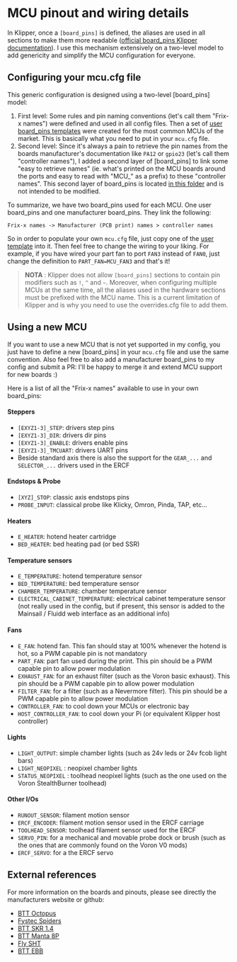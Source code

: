 # MCU pinout and wiring details

In Klipper, once a `[board_pins]` is defined, the aliases are used in all sections to make them more readable ([official board_pins Klipper documentation](https://www.klipper3d.org/Config_Reference.html#board_pins)). I use this mechanism extensively on a two-level model to add genericity and simplify the MCU configuration for everyone.


## Configuring your mcu.cfg file

This generic configuration is designed using a two-level [board_pins] model:
  1. First level: Some rules and pin naming conventions (let's call them "Frix-x names") were defined and used in all config files. Then a set of [user board_pins templates](./../user_templates/mcu_defaults/) were created for the most common MCUs of the market. This is basically what you need to put in your `mcu.cfg` file.
  2. Second level: Since it's always a pain to retrieve the pin names from the boards manufacturer's documentation like `PA12` or `gpio23` (let's call them "controller names"), I added a second layer of [board_pins] to link some "easy to retrieve names" (ie. what's printed on the MCU boards around the ports and easy to read with "MCU_" as a prefix) to these "controller names". This second layer of board_pins is located [in this folder](./../config/mcu_definitions/) and is not intended to be modified.

To summarize, we have two board_pins used for each MCU. One user board_pins and one manufacturer board_pins. They link the following:
```
Frix-x names -> Manufacturer (PCB print) names > controller names
```

So in order to populate your own `mcu.cfg` file, just copy one of the [user template](./../user_templates/mcu_defaults/) into it. Then feel free to change the wiring to your liking. For example, if you have wired your part fan to port `FAN3` instead of `FAN0`, just change the definition to `PART_FAN=MCU_FAN3` and that's it!

  > **NOTA** : Klipper does not allow `[board_pins]` sections to contain pin modifiers such as `!`, `^` and `~`. Moreover, when configuring multiple MCUs at the same time, all the aliases used in the hardware sections must be prefixed with the MCU name. This is a current limitation of Klipper and is why you need to use the overrides.cfg file to add them.


## Using a new MCU

If you want to use a new MCU that is not yet supported in my config, you just have to define a new [board_pins] in your `mcu.cfg` file and use the same convention. Also feel free to also add a manufacturer board_pins to my config and submit a PR: I'll be happy to merge it and extend MCU support for new boards :)

Here is a list of all the "Frix-x names" available to use in your own board_pins:

#### Steppers
  - `[EXYZ1-3]_STEP`: drivers step pins
  - `[EXYZ1-3]_DIR`: drivers dir pins
  - `[EXYZ1-3]_ENABLE`: drivers enable pins
  - `[EXYZ1-3]_TMCUART`: drivers UART pins
  - Beside standard axis there is also the support for the `GEAR_...` and `SELECTOR_...` drivers used in the ERCF

#### Endstops & Probe
  - `[XYZ]_STOP`: classic axis endstops pins
  - `PROBE_INPUT`: classical probe like Klicky, Omron, Pinda, TAP, etc...

#### Heaters    
  - `E_HEATER`: hotend heater cartridge
  - `BED_HEATER`: bed heating pad (or bed SSR)

#### Temperature sensors
  - `E_TEMPERATURE`: hotend temperature sensor
  - `BED_TEMPERATURE`: bed temperature sensor
  - `CHAMBER_TEMPERATURE`: chamber temperature sensor
  - `ELECTRICAL_CABINET_TEMPERATURE`: electrical cabinet temperature sensor (not really used in the config, but if present, this sensor is added to the Mainsail / Fluidd web interface as an additional info)

#### Fans
  - `E_FAN`: hotend fan. This fan should stay at 100% whenever the hotend is hot, so a PWM capable pin is not mandatory
  - `PART_FAN`: part fan used during the print. This pin should be a PWM capable pin to allow power modulation
  - `EXHAUST_FAN`: for an exhaust filter (such as the Voron basic exhaust). This pin should be a PWM capable pin to allow power modulation
  - `FILTER_FAN`: for a filter (such as a Nevermore filter). This pin should be a PWM capable pin to allow power modulation
  - `CONTROLLER_FAN`: to cool down your MCUs or electronic bay
  - `HOST_CONTROLLER_FAN`: to cool down your Pi (or equivalent Klipper host controller)

#### Lights
  - `LIGHT_OUTPUT`: simple chamber lights (such as 24v leds or 24v fcob light bars)
  - `LIGHT_NEOPIXEL` : neopixel chamber lights
  - `STATUS_NEOPIXEL` : toolhead neopixel lights (such as the one used on the Voron StealthBurner toolhead)

#### Other I/Os
  - `RUNOUT_SENSOR`: filament motion sensor
  - `ERCF_ENCODER`: filament motion sensor used in the ERCF carriage
  - `TOOLHEAD_SENSOR`: toolhead filament sensor used for the ERCF
  - `SERVO_PIN`: for a mechanical and movable probe dock or brush (such as the ones that are commonly found on the Voron V0 mods)
  - `ERCF_SERVO`: for a the ERCF servo


## External references

For more information on the boards and pinouts, please see directly the manufacturers website or github:
  - [BTT Octopus](https://github.com/bigtreetech/BIGTREETECH-OCTOPUS-V1.0)
  - [Fystec Spiders](https://github.com/FYSETC/FYSETC-SPIDER)
  - [BTT SKR 1.4](https://github.com/bigtreetech/BIGTREETECH-SKR-V1.3/tree/master/BTT%20SKR%20V1.4)
  - [BTT Manta 8P](https://github.com/bigtreetech/Manta-M8P)
  - [Fly SHT](https://mellow.klipper.cn/#/board/fly_sht36_42/)
  - [BTT EBB](https://github.com/bigtreetech/EBB)
